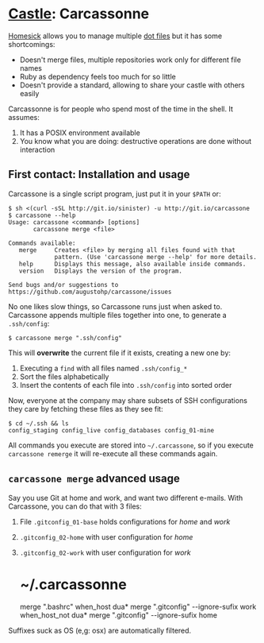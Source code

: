 # [Castle][1]: Carcassonne

[Homesick][1] allows you to manage multiple [dot files][2] but it has some
shortcomings:

* Doesn't merge files, multiple repositories work only for different file names
* Ruby as dependency feels too much for so little
* Doesn't provide a standard, allowing to share your castle with others easily

Carcassonne is for people who spend most of the time in the shell. It assumes:

1. It has a POSIX environment available
1. You know what you are doing: destructive operations are done without
   interaction

[1]: https://github.com/technicalpickles/homesick
[2]: https://en.wikipedia.org/wiki/Hidden_file_and_hidden_directory

## First contact: Installation and usage

Carcassone is a single script program, just put it in your `$PATH` or:

    $ sh <(curl -sSL http://git.io/sinister) -u http://git.io/carcassone
    $ carcassone --help
    Usage: carcassone <command> [options]
           carcassone merge <file>

    Commands available:
       merge     Creates <file> by merging all files found with that
                 pattern. (Use 'carcassone merge --help' for more details.
       help      Displays this message, also available inside commands.
       version   Displays the version of the program.

    Send bugs and/or suggestions to https://github.com/augustohp/carcassone/issues

No one likes slow things, so Carcassone runs just when asked to. Carcassone
appends multiple files together into one, to generate a `.ssh/config`:

    $ carcassone merge ".ssh/config"

This will **overwrite** the current file if it exists, creating a new one by:

1. Executing a `find` with all files named `.ssh/config_*`
1. Sort the files alphabetically
1. Insert the contents of each file into `.ssh/config` into sorted order

Now, everyone at the company may share subsets of SSH configurations they care
by fetching these files as they see fit:

    $ cd ~/.ssh && ls
    config_staging config_live config_databases config_01-mine

All commands you execute are stored into `~/.carcassone`, so if you execute
`carcassone remerge` it will re-execute all these commands again.

## `carcassone merge` advanced usage

Say you use Git at home and work, and want two different e-mails. With
Carcassone, you can do that with 3 files:

1. File `.gitconfig_01-base` holds configurations for *home* and *work*
1. `.gitconfig_02-home` with user configuration for *home*
1. `.gitconfig_02-work` with user configuration for *work*

    # ~/.carcassonne
    
    merge ".bashrc"
    when_host dua* merge ".gitconfig" --ignore-sufix work
    when_host_not dua* merge ".gitconfig" --ignore-sufix home

Suffixes suck as OS (e,g: osx) are automatically filtered.

